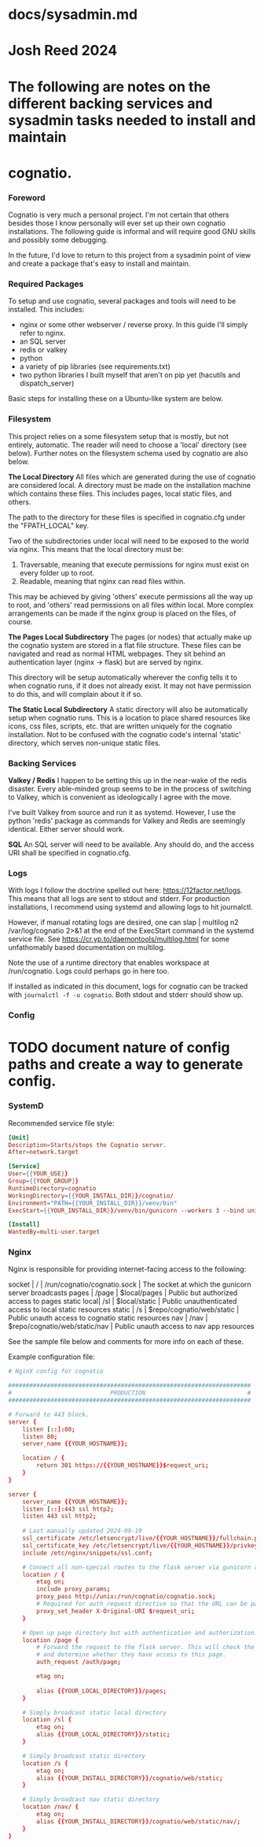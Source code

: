 # docs/sysadmin.md
# Josh Reed 2024
#
# The following are notes on the different backing services and sysadmin tasks needed to install and maintain
# cognatio.

### Foreword ###
Cognatio is very much a personal project. I'm not certain that others besides those I know personally will ever set up their own cognatio installations. The following guide is informal and will require good GNU skills and possibly some debugging.

In the future, I'd love to return to this project from a sysadmin point of view and create a package that's easy to install and maintain.





### Required Packages ###
To setup and use cognatio, several packages and tools will need to be installed. This includes:
+ nginx or some other webserver / reverse proxy. In this guide I'll simply refer to nginx.
+ an SQL server
+ redis or valkey
+ python
+ a variety of pip libraries (see requirements.txt)
+ two python libraries I built myself that aren't on pip yet (hacutils and dispatch_server)

Basic steps for installing these on a Ubuntu-like system are below.





### Filesystem ###
This project relies on a some filesystem setup that is mostly, but not entirely, automatic. The reader will need to choose a 'local' directory (see below). Further notes on the filesystem schema used by cognatio are also below.

**The Local Directory**
All files which are generated during the use of cognatio are considered local. A directory must be made on the installation machine which contains these files. This includes pages, local static files, and others.

The path to the directory for these files is specified in cognatio.cfg under the "FPATH_LOCAL" key.

Two of the subdirectories under local will need to be exposed to the world via nginx. This means that the local directory must be:
1. Traversable, meaning that execute permissions for nginx must exist on every folder up to root.
2. Readable, meaning that nginx can read files within.

This may be achieved by giving 'others' execute permissions all the way up to root, and 'others' read permissions on all files within local. More complex arrangements can be made if the nginx group is placed on the files, of course.

**The Pages Local Subdirectory**
The pages (or nodes) that actually make up the cognatio system are stored in a flat file structure. These files can be navigated and read as normal HTML webpages. They sit behind an authentication layer (nginx -> flask) but are served by nginx.

This directory will be setup automatically wherever the config tells it to when cognatio runs, if it does not already exist. It may not have permission to do this, and will complain about it if so.

**The Static Local Subdirectory**
A static directory will also be automatically setup when cognatio runs. This is a location to place shared resources like icons, css files, scripts, etc. that are written uniquely for the cognatio installation. Not to be confused with the cognatio code's internal 'static' directory, which serves non-unique static files. 





### Backing Services ###

**Valkey / Redis**
I happen to be setting this up in the near-wake of the redis disaster. Every able-minded group seems to be in the process of switching to Valkey, which is convenient as ideologically I agree with the move.

I've built Valkey from source and run it as systemd. However, I use the python 'redis' package as commands for Valkey and Redis are seemingly identical. Either server should work.

**SQL**
An SQL server will need to be available. Any should do, and the access URI shall be specified in cognatio.cfg.






### Logs ###
With logs I follow the doctrine spelled out here: https://12factor.net/logs. This means that all logs are sent
to stdout and stderr. For production installations, I recommend using systemd and allowing logs to hit journalctl.

However, if manual rotating logs are desired, one can slap | multilog n2 /var/log/cognatio 2>&1 at the end of the ExecStart command in the systemd service file. See https://cr.yp.to/daemontools/multilog.html for some unfathomably based documentation on multilog.

Note the use of a runtime directory that enables workspace at /run/cognatio. Logs could perhaps go in here too.

If installed as indicated in this document, logs for cognatio can be tracked with `journalctl -f -u cognatio`. Both stdout and stderr should show up.






### Config ###
# TODO document nature of config paths and create a way to generate config.






### SystemD ###
Recommended service file style:
```conf
[Unit]
Description=Starts/stops the Cognatio server.
After=network.target

[Service]
User={{YOUR_USE}}
Group={{YOUR_GROUP}}
RuntimeDirectory=cognatio
WorkingDirectory={{YOUR_INSTALL_DIR}}/cognatio/
Environment="PATH={{YOUR_INSTALL_DIR}}/venv/bin"
ExecStart={{YOUR_INSTALL_DIR}}/venv/bin/gunicorn --workers 3 --bind unix:/run/cognatio/cognatio.sock -m 007 cognatio.web.wsgi:app

[Install]
WantedBy=multi-user.target
```






### Nginx ###
Nginx is responsible for providing internet-facing access to the following:

socket		| /			| /run/cognatio/cognatio.sock	| The socket at which the gunicorn server broadcasts
pages		| /page		| $local/pages					| Public but authorized access to pages
static local| /sl		| $local/static					| Public unauthenticated access to local static resources
static		| /s		| $repo/cognatio/web/static		| Public unauth access to cognatio static resources
nav			| /nav		| $repo/cognatio/web/static/nav	| Public unauth access to nav app resources

See the sample file below and comments for more info on each of these.

Example configuration file:
```conf
# NginX config for cognatio

#####################################################################
#                            PRODUCTION                             #
#####################################################################

# Forward to 443 block.
server {
	listen [::]:80;
	listen 80;
	server_name {{YOUR_HOSTNAME}};

	location / {
		return 301 https://{{YOUR_HOSTNAME}}$request_uri;
	}
}

server {
	server_name {{YOUR_HOSTNAME}};
	listen [::]:443 ssl http2;
	listen 443 ssl http2;
	
	# Last manually updated 2024-09-19
	ssl_certificate /etc/letsencrypt/live/{{YOUR_HOSTNAME}}/fullchain.pem;
    ssl_certificate_key /etc/letsencrypt/live/{{YOUR_HOSTNAME}}/privkey.pem;
	include /etc/nginx/snippets/ssl.conf;

	# Connect all non-special routes to the flask server via gunicorn and a socket. 
	location / {
		etag on;
		include proxy_params;
		proxy_pass http://unix:/run/cognatio/cognatio.sock;
		# Required for auth_request directive so that the URL can be parsed by flask.
		proxy_set_header X-Original-URI $request_uri;
	}

	# Open up page directory but with authentication and authorization.
	location /page {
		# Forward the request to the flask server. This will check the logged-in user against the database
		# and determine whether they have access to this page.
		auth_request /auth/page;

		etag on;
		
		alias {{YOUR_LOCAL_DIRECTORY}}/pages;
	}

	# Simply broadcast static local directory
	location /sl {
		etag on;
		alias {{YOUR_LOCAL_DIRECTORY}}/static;
	}

	# Simply broadcast static directory
	location /s {
		etag on;
		alias {{YOUR_INSTALL_DIRECTORY}}/cognatio/web/static;
	}

	# Simply broadcast nav static directory
	location /nav/ {
		etag on;
		alias {{YOUR_INSTALL_DIRECTORY}}/cognatio/web/static/nav/;
	}
}
```